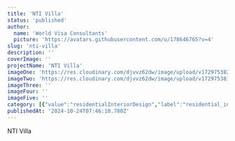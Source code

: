 ```yaml
---
title: 'NTI Villa'
status: 'published'
author:
  name: 'World Visa Consultants'
  picture: 'https://avatars.githubusercontent.com/u/178646765?v=4'
slug: 'nti-villa'
description: ''
coverImage: ''
projectName: 'NTI Villa'
imageOne: 'https://res.cloudinary.com/djvvz62dw/image/upload/v1729753820/greywall/projects/NTI%20Villa/villa-2_udvxtb.png'
imageTwo: 'https://res.cloudinary.com/djvvz62dw/image/upload/v1729753815/greywall/projects/NTI%20Villa/villa-1_jse7yo.png'
imageThree: ''
imageFour: ''
imageFive: ''
category: [{"value":"residentialInteriorDesign","label":"residential_interior_design"}]
publishedAt: '2024-10-24T07:46:10.780Z'
---
```


NTI Villa
